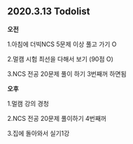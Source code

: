 ## 2020.3.13 Todolist

**오전**

1.아침에 더빅NCS 5문제 이상 풀고 가기 O

2.멀캠 시험 최선을 다해서 보기 (90점 O)

3.NCS 전공 20문제 풀이 하기 3번째꺼 하면됨

**오후**

1.멀캠 강의 경청

2.NCS 전공 20문제 풀이하기 4번째꺼

3.집에 돌아와서 실기1강
